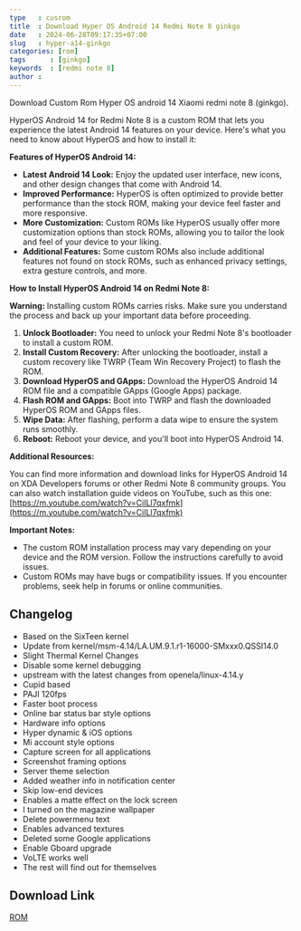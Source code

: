 ```yaml
---
type   : cusrom
title  : Download Hyper OS Android 14 Redmi Note 8 ginkgo
date   : 2024-06-28T09:17:35+07:00
slug   : hyper-a14-ginkgo
categories: [rom]
tags      : [ginkgo]
keywords  : [redmi note 8]
author : 
---
```


Download Custom Rom Hyper OS android 14 Xiaomi redmi note 8 (ginkgo).

HyperOS Android 14 for Redmi Note 8 is a custom ROM that lets you experience the latest Android 14 features on your device. Here's what you need to know about HyperOS and how to install it:

**Features of HyperOS Android 14:**

* **Latest Android 14 Look:** Enjoy the updated user interface, new icons, and other design changes that come with Android 14.
* **Improved Performance:** HyperOS is often optimized to provide better performance than the stock ROM, making your device feel faster and more responsive.
* **More Customization:** Custom ROMs like HyperOS usually offer more customization options than stock ROMs, allowing you to tailor the look and feel of your device to your liking.
* **Additional Features:** Some custom ROMs also include additional features not found on stock ROMs, such as enhanced privacy settings, extra gesture controls, and more.

**How to Install HyperOS Android 14 on Redmi Note 8:**

**Warning:** Installing custom ROMs carries risks. Make sure you understand the process and back up your important data before proceeding.

1. **Unlock Bootloader:** You need to unlock your Redmi Note 8's bootloader to install a custom ROM.
2. **Install Custom Recovery:** After unlocking the bootloader, install a custom recovery like TWRP (Team Win Recovery Project) to flash the ROM.
3. **Download HyperOS and GApps:** Download the HyperOS Android 14 ROM file and a compatible GApps (Google Apps) package.
4. **Flash ROM and GApps:** Boot into TWRP and flash the downloaded HyperOS ROM and GApps files.
5. **Wipe Data:** After flashing, perform a data wipe to ensure the system runs smoothly.
6. **Reboot:** Reboot your device, and you'll boot into HyperOS Android 14.

**Additional Resources:**

You can find more information and download links for HyperOS Android 14 on XDA Developers forums or other Redmi Note 8 community groups. You can also watch installation guide videos on YouTube, such as this one: [https://m.youtube.com/watch?v=CiILl7qxfmk](https://m.youtube.com/watch?v=CiILl7qxfmk)

**Important Notes:**

* The custom ROM installation process may vary depending on your device and the ROM version. Follow the instructions carefully to avoid issues.
* Custom ROMs may have bugs or compatibility issues. If you encounter problems, seek help in forums or online communities.

## Changelog
- Based on the SixTeen kernel
- Update from kernel/msm-4.14/LA.UM.9.1.r1-16000-SMxxx0.QSSI14.0
- Slight Thermal Kernel Changes
- Disable some kernel debugging
- upstream with the latest changes from openela/linux-4.14.y
- Cupid based
- PAJI 120fps
- Faster boot process
- Online bar status bar style options
- Hardware info options
- Hyper dynamic & iOS options
- Mi account style options
- Capture screen for all applications
- Screenshot framing options
- Server theme selection
- Added weather info in notification center
- Skip low-end devices
- Enables a matte effect on the lock screen
- I turned on the magazine wallpaper
- Delete powermenu text
- Enables advanced textures
- Deleted some Google applications
- Enable Gboard upgrade
- VoLTE works well
- The rest will find out for themselves

## Download Link
[ROM](https://t.me/wahyu6070files/982)

